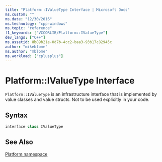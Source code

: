 ```yaml
---
title: "Platform::IValueType Interface | Microsoft Docs"
ms.custom: ""
ms.date: "12/30/2016"
ms.technology: "cpp-windows"
ms.topic: "reference"
f1_keywords: ["VCCORLIB/Platform::IValueType"]
dev_langs: ["C++"]
ms.assetid: 8b89b21e-0d7b-4cc2-baa3-93b17c82945c
author: "mikeblome"
ms.author: "mblome"
ms.workload: ["cplusplus"]
---
```

# Platform::IValueType Interface

`Platform::IValueType` is an infrastructure interface that is implemented by value classes and value structs. Not to be used explicitly in your code.

## Syntax

```cpp
interface class IValueType
```

## See Also

[Platform namespace](../cppcx/platform-namespace-c-cx.md)